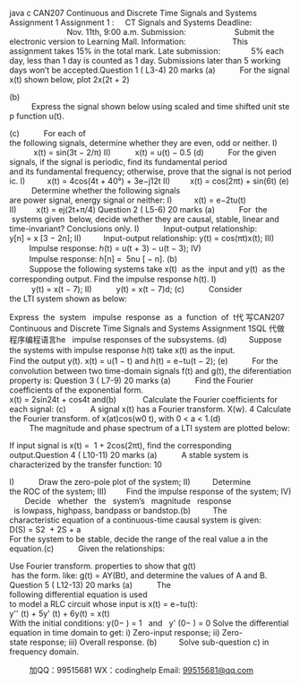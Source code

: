 java c
CAN207 
Continuous and Discrete Time Signals and Systems 
Assignment 1 
Assignment 1 :     CT Signals and Systems 
Deadline:                           Nov. 11th, 9:00 a.m.
Submission:                      Submit the electronic version to Learning Mall.
Information:                     This assignment takes 15% in the total mark.
Late submission:              5% each day, less than 1 day is counted as 1 day.
Submissions later than 5 working days won’t be accepted.Question 1 ( L3-4) 20 marks (a)           For the signal x(t) shown below, plot 2x(2t + 2)

(b)           Express the signal shown below using scaled and time shifted unit step function u(t).

(c)           For each of the following signals, determine whether they are even, odd or neither.
I)            x(t) = sin(3t − 2/π)
II)           x(t) = u(t) − 0.5
(d)           For the given signals, if the signal is periodic, find its fundamental period
and its fundamental frequency; otherwise, prove that the signal is not periodic.
I)          x(t) = 4cos(4t + 40°) + 3e−j12t 
II)         x(t) = cos(2πt) + sin(6t)
(e)           Determine whether the following signals are power signal, energy signal or neither:
I)          x(t) = e−2tu(t)
II)         x(t) = ej(2t+π/4)
Question 2 ( L5-6) 20 marks 
(a)           For  the  systems given  below, decide whether they are causal, stable, linear and time-invariant? Conclusions only.
I)           Input-output relationship: y[n] = x [3 − 2n]; 
II)          Input-output relationship: y(t) = cos(πt)x(t); 
III)          Impulse response: ℎ(t) = u(t + 3) − u(t − 3); 
IV)          Impulse response: ℎ[n] =  5nu [ − n].
(b)          Suppose the following systems take x(t)  as the  input and y(t)  as the
corresponding output. Find the impulse response ℎ(t).
I)           y(t) = x(t − 7); 
II)           y(t) = x(t − 7)d; 
(c)           Consider the LTI system shown as below:

Express  the  system   impulse  response  as  a  function  of  t代 写CAN207 Continuous and Discrete Time Signals and Systems Assignment 1SQL
代做程序编程语言he   impulse responses of the subsystems.
(d)          Suppose the systems with impulse response ℎ(t) take x(t) as the input.
Find the output y(t).
x(t) = u(1 − t) and ℎ(t) = e−tu(t − 2);
(e)           For the convolution between two time-domain signals f(t) and g(t), the
diferentiation property is:
Question 3 ( L7-9) 20 marks (a)           Find the Fourier coefficients of the exponential form.	
x(t) = 2sin24t + cos4t and(b)            Calculate the Fourier coefficients for each signal:
(c)           A signal x(t) has a Fourier transform. X(w). 4 
Calculate the Fourier transform. of x(at)cos(w0 t), with 0 < a < 1.(d)          The magnitude and phase spectrum of a LTI system are plotted below:

If input signal is x(t) =  1 + 2cos(2πt), find the corresponding output.Question 4 ( L10-11) 20 marks (a)           A stable system is characterized by the transfer function: 10 

I)           Draw the zero-pole plot of the system;
II)          Determine the ROC of the system;
III)         Find the impulse response of the system;
IV)        Decide   whether   the   system’s   magnitude   response   is lowpass, highpass, bandpass or bandstop.(b)          The characteristic equation of a continuous-time causal system is given:
D(S) = S2  + 2S + a
For the system to be stable, decide the range of the real value a in the equation.(c)           Given the relationships:

Use Fourier transform. properties to show that g(t)  has the form. like: g(t) = AY(Bt), and determine the values of A and B.
Question 5 ( L12-13) 20 marks 
(a)           The following differential equation is used to model a RLC circuit whose input is x(t) = e−tu(t):
y'' (t) + 5y' (t) + 6y(t) = x(t)  
With the initial conditions: 
y(0− ) = 1   and   y' (0− ) = 0
Solve the differential equation in time domain to get:
i) Zero-input response;
ii) Zero-state response;
iii) Overall response.
(b)          Solve sub-question c) in frequency domain.

         
加QQ：99515681  WX：codinghelp  Email: 99515681@qq.com
